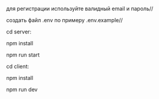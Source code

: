 для регистрации используйте валидный email и пароль//

создать файл .env по примеру .env.example//


cd server:

npm install

npm run start




cd client:

npm install

npm run dev



